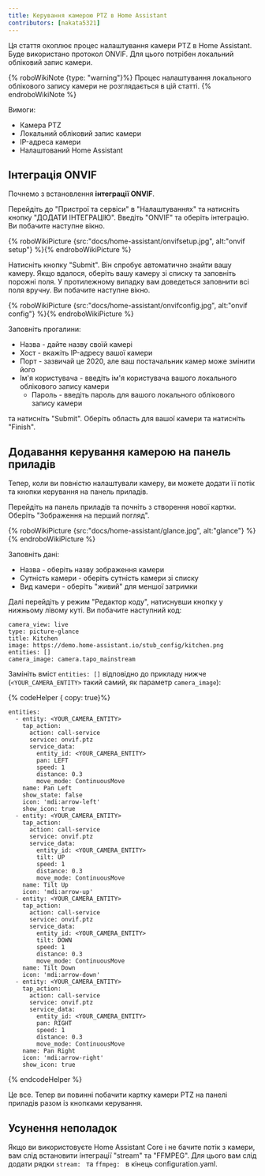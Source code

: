 ```yaml
---
title: Керування камерою PTZ в Home Assistant
contributors: [nakata5321]
---
```


Ця стаття охоплює процес налаштування камери PTZ в Home Assistant.
Буде використано протокол ONVIF. Для цього потрібен локальний обліковий запис камери.

{% roboWikiNote {type: "warning"}%} Процес налаштування локального облікового запису камери не розглядається в цій статті.
{% endroboWikiNote %}


Вимоги:
- Камера PTZ
- Локальний обліковий запис камери
- IP-адреса камери
- Налаштований Home Assistant

## Інтеграція ONVIF

Почнемо з встановлення **інтеграції ONVIF**.

Перейдіть до "Пристрої та сервіси" в "Налаштуваннях" та натисніть кнопку "ДОДАТИ ІНТЕГРАЦІЮ".
Введіть "ONVIF" та оберіть інтеграцію. Ви побачите наступне вікно.

{% roboWikiPicture {src:"docs/home-assistant/onvifsetup.jpg", alt:"onvif setup"} %}{% endroboWikiPicture %}

Натисніть кнопку "Submit". Він спробує автоматично знайти вашу камеру. Якщо вдалося,
оберіть вашу камеру зі списку та заповніть порожні поля.
У протилежному випадку вам доведеться заповнити всі поля вручну. Ви побачите наступне вікно.

{% roboWikiPicture {src:"docs/home-assistant/onvifconfig.jpg", alt:"onvif config"} %}{% endroboWikiPicture %}

Заповніть прогалини:
- Назва - дайте назву своїй камері
- Хост - вкажіть IP-адресу вашої камери
- Порт - зазвичай це 2020, але ваш постачальник камер може змінити його
- Ім'я користувача - введіть ім'я користувача вашого локального облікового запису камери
  - Пароль - введіть пароль для вашого локального облікового запису камери

та натисніть "Submit". Оберіть область для вашої камери та натисніть "Finish".

## Додавання керування камерою на панель приладів

Тепер, коли ви повністю налаштували камеру, ви можете додати її потік та кнопки керування на панель приладів.

Перейдіть на панель приладів та почніть з створення нової картки. Оберіть "Зображення на перший погляд".

{% roboWikiPicture {src:"docs/home-assistant/glance.jpg", alt:"glance"} %}{% endroboWikiPicture %}

Заповніть дані:
- Назва - оберіть назву зображення камери
- Сутність камери - оберіть сутність камери зі списку
- Вид камери - оберіть "живий" для меншої затримки

Далі перейдіть у режим "Редактор коду", натиснувши кнопку у нижньому лівому куті. Ви побачите наступний код:
```shell
camera_view: live
type: picture-glance
title: Kitchen
image: https://demo.home-assistant.io/stub_config/kitchen.png
entities: []
camera_image: camera.tapo_mainstream
```

Замініть вміст `entities: []` відповідно до прикладу нижче (`<YOUR_CAMERA_ENTITY>` такий самий, як параметр `camera_image`):

{% codeHelper { copy: true}%}

```
entities:
  - entity: <YOUR_CAMERA_ENTITY>
    tap_action:
      action: call-service
      service: onvif.ptz
      service_data:
        entity_id: <YOUR_CAMERA_ENTITY>
        pan: LEFT
        speed: 1
        distance: 0.3
        move_mode: ContinuousMove
    name: Pan Left
    show_state: false
    icon: 'mdi:arrow-left'
    show_icon: true
  - entity: <YOUR_CAMERA_ENTITY>
    tap_action:
      action: call-service
      service: onvif.ptz
      service_data:
        entity_id: <YOUR_CAMERA_ENTITY>
        tilt: UP
        speed: 1
        distance: 0.3
        move_mode: ContinuousMove
    name: Tilt Up
    icon: 'mdi:arrow-up'
  - entity: <YOUR_CAMERA_ENTITY>
    tap_action:
      action: call-service
      service: onvif.ptz
      service_data:
        entity_id: <YOUR_CAMERA_ENTITY>
        tilt: DOWN
        speed: 1
        distance: 0.3
        move_mode: ContinuousMove
    name: Tilt Down
    icon: 'mdi:arrow-down'
  - entity: <YOUR_CAMERA_ENTITY>
    tap_action:
      action: call-service
      service: onvif.ptz
      service_data:
        entity_id: <YOUR_CAMERA_ENTITY>
        pan: RIGHT
        speed: 1
        distance: 0.3
        move_mode: ContinuousMove
    name: Pan Right
    icon: 'mdi:arrow-right'
    show_icon: true
```

{% endcodeHelper %}

Це все. Тепер ви повинні побачити картку камери PTZ на панелі приладів разом із кнопками керування.

## Усунення неполадок
Якщо ви використовуєте Home Assistant Core і не бачите потік з камери, вам слід встановити інтеграції "stream" та "FFMPEG".
Для цього вам слід додати рядки `stream: ` та `ffmpeg: ` в кінець configuration.yaml.